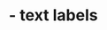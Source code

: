 ---
layout: book
section: documentation
category: TileMill
tag: tutorials
title: "&nbsp;&nbsp;&nbsp;&nbsp;- text labels"
permalink: /docs/tutorials/advanced-map-design/#labeling
---